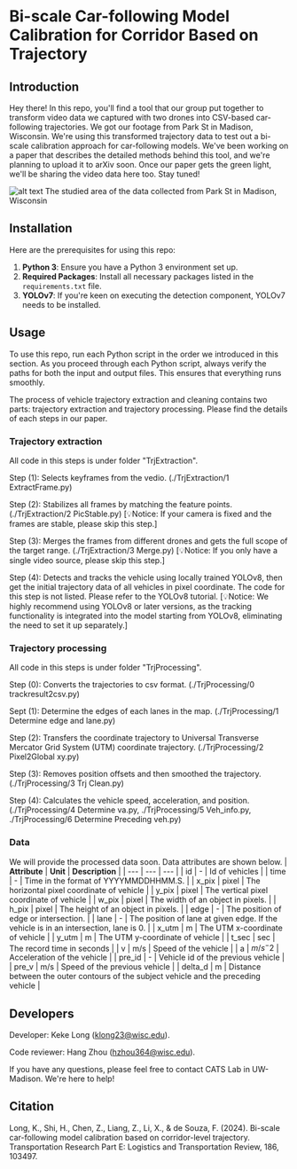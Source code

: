 # Bi-scale Car-following Model Calibration for Corridor Based on Trajectory

## Introduction

Hey there! In this repo, you'll find a tool that our group put together to transform video data we captured with two drones into CSV-based car-following trajectories. We got our footage from Park St in Madison, Wisconsin. We're using this transformed trajectory data to test out a bi-scale calibration approach for car-following models. We've been working on a paper that describes the detailed methods behind this tool, and we're planning to upload it to arXiv soon. Once our paper gets the green light, we'll be sharing the video data here too. Stay tuned!

![alt text](images/study_area_of_data_set.jpg)
The studied area of the data collected from Park St in Madison, Wisconsin

## Installation

Here are the prerequisites for using this repo:

1. **Python 3**: Ensure you have a Python 3 environment set up.
2. **Required Packages**: Install all necessary packages listed in the `requirements.txt` file.
3. **YOLOv7**: If you're keen on executing the detection component, YOLOv7 needs to be installed.

## Usage

To use this repo, run each Python script in the order we introduced in this section. As you proceed through each Python script, always verify the paths for both the input and output files. This ensures that everything runs smoothly.

The process of vehicle trajectory extraction and cleaning contains two parts: trajectory extraction and trajectory processing. Please find the details of each steps in our paper.

### Trajectory extraction

All code in this steps is under folder "TrjExtraction".

Step (1): Selects keyframes from the vedio. (./TrjExtraction/1 ExtractFrame.py)

Step (2): Stabilizes all frames by matching the feature points. (./TrjExtraction/2 PicStable.py) [💡Notice: If your camera is fixed and the frames are stable, please skip this step.]

Step (3): Merges the frames from different drones and gets the full scope of the target range. (./TrjExtraction/3 Merge.py) [💡Notice: If you only have a single video source, please skip this step.]

Step (4): Detects and tracks the vehicle using locally trained YOLOv8, then get the initial trajectory data of all vehicles in pixel coordinate. The code for this step is not listed. Please refer to the YOLOv8 tutorial. [💡Notice: We highly recommend using YOLOv8 or later versions, as the tracking functionality is integrated into the model starting from YOLOv8, eliminating the need to set it up separately.]

### Trajectory processing

All code in this steps is under folder "TrjProcessing".

Step (0): Converts the trajectories to csv format. (./TrjProcessing/0 trackresult2csv.py)

Sept (1): Determine the edges of each lanes in the map. (./TrjProcessing/1 Determine edge and lane.py)

Step (2): Transfers the coordinate trajectory to Universal Transverse Mercator Grid System (UTM) coordinate trajectory. (./TrjProcessing/2 Pixel2Global xy.py)

Step (3): Removes position offsets and then smoothed the trajectory. (./TrjProcessing/3 Trj Clean.py)

Step (4): Calculates the vehicle speed, acceleration, and position. (./TrjProcessing/4 Determine va.py, ./TrjProcessing/5 Veh_info.py, ./TrjProcessing/6 Determine Preceding veh.py)

### Data

We will provide the processed data soon. Data attributes are shown below.
| **Attribute** | **Unit** | **Description** |
| --- | --- | --- |
| id | - | Id of vehicles |
| time | - | Time in the format of YYYYMMDDHHMM.S. |
| x\_pix | pixel | The horizontal pixel coordinate of vehicle |
| y\_pix | pixel | The vertical pixel coordinate of vehicle |
| w\_pix | pixel | The width of an object in pixels. |
| h\_pix | pixel | The height of an object in pixels. |
| edge | - | The position of edge or intersection. |
| lane | - | The position of lane at given edge. If the vehicle is in an intersection, lane is 0. |
| x\_utm | m | The UTM x-coordinate of vehicle |
| y\_utm | m | The UTM y-coordinate of vehicle |
| t\_sec | sec | The record time in seconds |
| v | m/s | Speed of the vehicle |
| a | $m/s^-2$ | Acceleration of the vehicle |
| pre\_id | - | Vehicle id of the previous vehicle |
| pre\_v | m/s | Speed of the previous vehicle |
| delta\_d | m | Distance between the outer contours of the subject vehicle and the preceding vehicle |

## Developers

Developer: Keke Long (klong23@wisc.edu).

Code reviewer: Hang Zhou (hzhou364@wisc.edu).

If you have any questions, please feel free to contact CATS Lab in UW-Madison. We're here to help!

## Citation

Long, K., Shi, H., Chen, Z., Liang, Z., Li, X., & de Souza, F. (2024). Bi-scale car-following model calibration based on corridor-level trajectory. Transportation Research Part E: Logistics and Transportation Review, 186, 103497.
